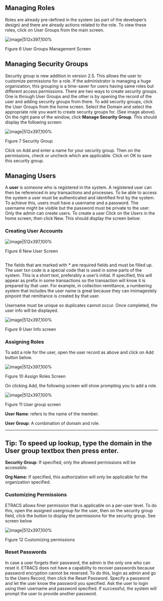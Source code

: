 ## Managing Roles

Roles are already pre-defined in the system (as part of the developer’s
design) and there are already actions related to the role. To view these
roles, click on User Groups from the main screen.

![image|512x397,100%](images\image48.png)
<!-- <img src="images\image48.png" style="width:5.34375in;height:2.40625in" /> -->

Figure 6 User Groups Management Screen

## Managing Security Groups

Security group is new addition in version 2.5. This allows the user to
customize permissions for a role. If the administrator is managing a
huge organization, this grouping is a time-saver for users having same
roles but different access permissions. There are two ways to create
security groups. One is through User Groups and the other is by opening
the record of the user and adding security groups from there. To add
security groups, click the User Groups from the home screen. Select the
Domain and select the appropriate role you want to create security
groups for. (See image above). On the right pane of the window, click
**Manage Security Group**. This should display the following screen:

![image|512x397,100%](images\image49.png)
<!-- <img src="images\image49.png" style="width:2.90034in;height:2.19792in" /> -->

Figure 7 Security Group

Click on Add and enter a name for your security group. Then on the
permissions, check or uncheck which are applicable. Click on OK to save
this security group.

## Managing Users

A **user** is someone who is registered in the system. A registered user
can then be referenced in any transactions and processes. To be able to
access the system a user must be authenticated and identified first by
the system. To achieve this, users must have a username and a password.
The username might be visible but the password must be private to the
user. Only the admin can create users. To create a user Click on the
Users in the home screen, then click New. This should display the screen
below:

### Creating User Accounts

![image|512x397,100%](images\image50.png)
<!-- ## <img src="images\image50.png" style="width:2.20343in;height:1.46375in" /> -->

Figure 8 New User Screen

## 

The fields that are marked with \* are required fields and must be
filled up. The user txn code is a special code that is used in some
parts of the system. This is a short text, preferably a user’s initial.
If specified, this will appear as prefix in some transactions so the
transaction will know it is prepared by that user. For example, in
collection remittance, a numbering system that includes the user name is
great because they can imimagestely pinpoint that remittance is created
by that user.

Username must be unique so duplicates cannot occur. Once completed, the
user info will be displayed.

![image|512x397,100%](images\image51.png)
<!-- <img src="images\image51.png" style="width:3.09939in;height:2.22427in" /> -->

Figure 9 User Info screen

### Assigning Roles


To add a role for the user, open the user record as above and click on
Add button below.

![image|512x397,100%](images\image52.png)
<!-- <img src="images\image52.png" style="width:3.07856in;height:1.62002in" /> -->

Figure 10 Assign Roles Screen


On clicking Add, the following screen will show prompting you to add a
role.

![image|512x397,100%](images\image53.png)
<!-- <img src="images\image53.png" style="width:3.97899in;height:2.19792in" /> -->

Figure 11 User group screen

**User Name**: refers to the name of the member.

**User Group**: A combination of domain and role. 

---
**Tip:** To speed up
lookup, type the domain in the User group textbox then press enter.
---
**Security Group**: If specified, only the allowed permissions will be
accessible.

**Org Name:** If specified, this authorization will only be applicable
for the organization specified.

### Customizing Permissions

ETRACS allows finer permission that is applicable on a per-user level.
To do this, open the assigned usergroup for the user, then on the
security group field, click the button to display the permissions for
the security group. See screen below

![image|512x397,100%](images\image54.png)
<!-- <img src="images\image54.png" style="width:3.9375in;height:1.34375in" /> -->

Figure 12 Customizing permissions

### Reset Passwords

In case a user forgets their password, the admin is the only one who can
reset it. ETRACS does not have a capability to recover passwords because
password encryption cannot be reversed. To do this, login as admin and
go to the Users Record, then click the Reset Password. Specify a
password and let the user know the password you specified. Ask the user
to login using their username and password specified. If successful, the
system will prompt the user to provide another password.
